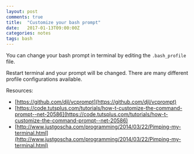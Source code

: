 ```yaml
---
layout: post
comments: true
title:  "Customize your bash prompt"
date:   2017-01-13T09:00:00Z
categories: notes
tags: bash
---
```


You can change your bash prompt in terminal by editing the ```.bash_profile``` file.

<script src="https://gist.github.com/devisscher/383d8cbc552109eb3e1e8f14eb688b33.js"></script>


Restart terminal and your prompt will be changed. There are many different profile configurations available.

Resources: 

* [https://github.com/djl/vcprompt](https://github.com/djl/vcprompt)
* [https://code.tutsplus.com/tutorials/how-t-customize-the-command-prompt--net-20586](https://code.tutsplus.com/tutorials/how-t-customize-the-command-prompt--net-20586)
* [http://www.justgoscha.com/programming/2014/03/22/Pimping-my-terminal.html](http://www.justgoscha.com/programming/2014/03/22/Pimping-my-terminal.html)